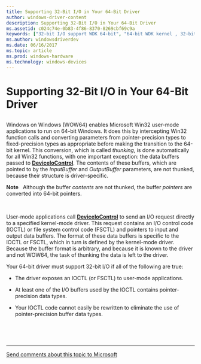 ```yaml
---
title: Supporting 32-Bit I/O in Your 64-Bit Driver
author: windows-driver-content
description: Supporting 32-Bit I/O in Your 64-Bit Driver
ms.assetid: c024c74e-0b83-4f86-8370-8269cbf69c9a
keywords: ["32-bit I/O support WDK 64-bit", "64-bit WDK kernel , 32-bit I/O support", "thunking WDK", "WOW64 thunking layer WDK", "converting parameters to fixed-precision types", "32-bit I/O support WDK 64-bit , about 32-bit I/O support in 64-bit", "control codes WDK 64-bit", "I/O control codes WDK kernel , 32-bit I/O in 64-bit drivers", "IOCTLs WDK kernel , 32-bit I/O in 64-bit drivers", "file system control codes WDK 64-bit", "FSCTL WDK 64-bit", "buffer pointers WDK 64-bit"]
ms.author: windowsdriverdev
ms.date: 06/16/2017
ms.topic: article
ms.prod: windows-hardware
ms.technology: windows-devices
---
```


# Supporting 32-Bit I/O in Your 64-Bit Driver


## <a href="" id="ddk-supporting-32-bit-i-o-in-your-64-bit-driver-kg"></a>


Windows on Windows (WOW64) enables Microsoft Win32 user-mode applications to run on 64-bit Windows. It does this by intercepting Win32 function calls and converting parameters from pointer-precision types to fixed-precision types as appropriate before making the transition to the 64-bit kernel. This conversion, which is called *thunking*, is done automatically for all Win32 functions, with one important exception: the data buffers passed to [**DeviceIoControl**](https://msdn.microsoft.com/library/windows/desktop/aa363216). The contents of these buffers, which are pointed to by the *InputBuffer* and *OutputBuffer* parameters, are not thunked, because their structure is driver-specific.

**Note**   Although the buffer *contents* are not thunked, the buffer *pointers* are converted into 64-bit pointers.

 

User-mode applications call [**DeviceIoControl**](https://msdn.microsoft.com/library/windows/desktop/aa363216) to send an I/O request directly to a specified kernel-mode driver. This request contains an I/O control code (IOCTL) or file system control code (FSCTL) and pointers to input and output data buffers. The format of these data buffers is specific to the IOCTL or FSCTL, which in turn is defined by the kernel-mode driver. Because the buffer format is arbitrary, and because it is known to the driver and not WOW64, the task of thunking the data is left to the driver.

Your 64-bit driver must support 32-bit I/O if all of the following are true:

-   The driver exposes an IOCTL (or FSCTL) to user-mode applications.

-   At least one of the I/O buffers used by the IOCTL contains pointer-precision data types.

-   Your IOCTL code cannot easily be rewritten to eliminate the use of pointer-precision buffer data types.

 

 


--------------------
[Send comments about this topic to Microsoft](mailto:wsddocfb@microsoft.com?subject=Documentation%20feedback%20%5Bkernel\kernel%5D:%20Supporting%2032-Bit%20I/O%20in%20Your%2064-Bit%20Driver%20%20RELEASE:%20%286/14/2017%29&body=%0A%0APRIVACY%20STATEMENT%0A%0AWe%20use%20your%20feedback%20to%20improve%20the%20documentation.%20We%20don't%20use%20your%20email%20address%20for%20any%20other%20purpose,%20and%20we'll%20remove%20your%20email%20address%20from%20our%20system%20after%20the%20issue%20that%20you're%20reporting%20is%20fixed.%20While%20we're%20working%20to%20fix%20this%20issue,%20we%20might%20send%20you%20an%20email%20message%20to%20ask%20for%20more%20info.%20Later,%20we%20might%20also%20send%20you%20an%20email%20message%20to%20let%20you%20know%20that%20we've%20addressed%20your%20feedback.%0A%0AFor%20more%20info%20about%20Microsoft's%20privacy%20policy,%20see%20http://privacy.microsoft.com/default.aspx. "Send comments about this topic to Microsoft")


